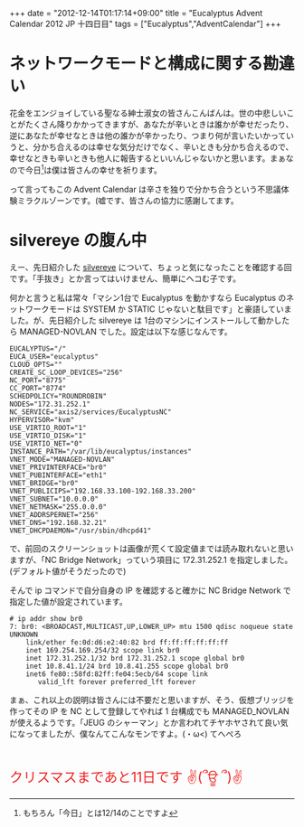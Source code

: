 +++
date = "2012-12-14T01:17:14+09:00"
title = "Eucalyptus Advent Calendar 2012 JP 十四日目"
tags = ["Eucalyptus","AdventCalendar"]
+++

# ネットワークモードと構成に関する勘違い

花金をエンジョイしている聖なる紳士淑女の皆さんこんばんは。世の中悲しいことがたくさん降りかかってきますが、あなたが辛いときは誰かが幸せだったり、逆にあなたが幸せなときは他の誰かが辛かったり、つまり何が言いたいかっていうと、分かち合えるのは幸せな気分だけでなく、辛いときも分かち合えるので、幸せなときも辛いときも他人に報告するといいんじゃないかと思います。まぁなので今日[^1]は僕は皆さんの幸せを祈ります。

[^1]: もちろん「今日」とは12/14のことですよ

って言ってもこの Advent Calendar は辛さを独りで分かち合うという不思議体験ミラクルゾーンです。(嘘です、皆さんの協力に感謝してます。

# silvereye の腹ん中

えー、先日紹介した [silvereye](http://036.habuka.jp/?date=20121209) について、ちょっと気になったことを確認する回です。「手抜き」とか言ってはいけません、簡単にヘコむ子です。

何かと言うと私は常々「マシン1台で Eucalyptus を動かすなら Eucalyptus のネットワークモードは SYSTEM か STATIC じゃないと駄目です」と豪語していました。が、先日紹介した silvereye は 1台のマシンにインストールして動かしたら MANAGED-NOVLAN でした。設定は以下な感じなんです。

```
EUCALYPTUS="/"
EUCA_USER="eucalyptus"
CLOUD_OPTS=""
CREATE_SC_LOOP_DEVICES="256"
NC_PORT="8775"
CC_PORT="8774"
SCHEDPOLICY="ROUNDROBIN"
NODES="172.31.252.1"
NC_SERVICE="axis2/services/EucalyptusNC"
HYPERVISOR="kvm"
USE_VIRTIO_ROOT="1"
USE_VIRTIO_DISK="1"
USE_VIRTIO_NET="0"
INSTANCE_PATH="/var/lib/eucalyptus/instances"
VNET_MODE="MANAGED-NOVLAN"
VNET_PRIVINTERFACE="br0"
VNET_PUBINTERFACE="eth1"
VNET_BRIDGE="br0"
VNET_PUBLICIPS="192.168.33.100-192.168.33.200"
VNET_SUBNET="10.0.0.0"
VNET_NETMASK="255.0.0.0"
VNET_ADDRSPERNET="256"
VNET_DNS="192.168.32.21"
VNET_DHCPDAEMON="/usr/sbin/dhcpd41"
```

で、前回のスクリーンショットは画像が荒くて設定値までは読み取れないと思いますが、「NC Bridge Network」っていう項目に 172.31.252.1 を指定しました。(デフォルト値がそうだったので)

そんで ip コマンドで自分自身の IP を確認すると確かに NC Bridge Network で指定した値が設定されています。

```
# ip addr show br0
7: br0: <BROADCAST,MULTICAST,UP,LOWER_UP> mtu 1500 qdisc noqueue state UNKNOWN
    link/ether fe:0d:d6:e2:40:82 brd ff:ff:ff:ff:ff:ff
    inet 169.254.169.254/32 scope link br0
    inet 172.31.252.1/32 brd 172.31.252.1 scope global br0
    inet 10.8.41.1/24 brd 10.8.41.255 scope global br0
    inet6 fe80::58fd:82ff:fe04:5ecb/64 scope link
       valid_lft forever preferred_lft forever
```

まぁ、これ以上の説明は皆さんには不要だと思いますが、そう、仮想ブリッジを作ってその IP を NC として登録してやれば 1 台構成でも MANAGED_NOVLAN が使えるようです。「JEUG のシャーマン」とか言われてチヤホヤされて良い気になってましたが、僕なんてこんなモンですよ。(・ω<) てへぺろ


<br /><br /><font size="5" color="#ee2222">クリスマスまであと11日です ✌(՞ਊ ՞)✌</font>


